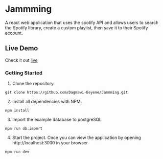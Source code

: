 # Jammming

A react web application that uses the spotify API and allows users to search the Spotify library, create a custom playlist, then save it to their Spotify account.

## Live Demo

Check it out [live](http://hesitant-twist.surge.sh/) 

### Getting Started
1. Clone the repository.
```
git clone https://github.com/Dagmawi-Beyene/Jammming.git
```
2. Install all dependencies with NPM.
```
npm install
```
3. Import the example database to postgreSQL
```
npm run db:import
```
4. Start the project. Once you can view the application by opening http://localhost:3000 in your browser
```
npm run dev
```
